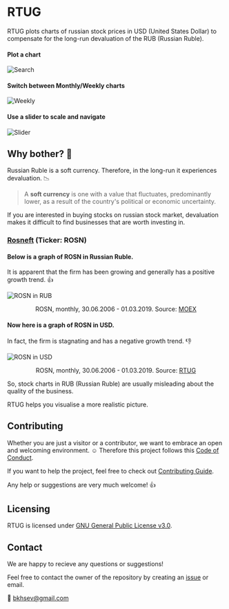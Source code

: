 # RTUG

RTUG plots charts of russian stock prices in USD (United States Dollar) to compensate for the long-run devaluation of the RUB (Russian Ruble).

#### Plot a chart

![Search](https://user-images.githubusercontent.com/40441761/54430675-5d8ef700-4735-11e9-9468-d1b2bc10046c.gif)

#### Switch between Monthly/Weekly charts

![Weekly](https://user-images.githubusercontent.com/40441761/54430929-0fc6be80-4736-11e9-85d0-24ba39c8769c.gif)

#### Use a slider to scale and navigate

![Slider](https://user-images.githubusercontent.com/40441761/54437957-ce8ada80-4746-11e9-8e59-7f37b83381bb.gif)


## Why bother?  :grimacing:
Russian Ruble is a soft currency. Therefore, in the long-run it experiences devaluation. :chart_with_downwards_trend:	

> A **soft currency** is one with a value that fluctuates, predominantly lower, as a result of the country's political or economic uncertainty. 

If you are interested in buying stocks on russian stock market, devaluation makes it difficult to find businesses that are worth investing in.

### [Rosneft](https://en.wikipedia.org/wiki/Rosneft "Wikipedia") (Ticker: ROSN)

#### Below is a graph of ROSN in Russian Ruble. 
It is apparent that the firm has been growing and generally has a positive growth trend. :+1:
 
![ROSN in RUB](https://user-images.githubusercontent.com/40441761/53830852-65f86c80-3f94-11e9-82b7-0f12ccdd5ac7.png)

<p align="center"> ROSN, monthly, 30.06.2006 - 01.03.2019. Source: <a href="https://www.moex.com/ru/issue.aspx?board=TQBR&code=ROSN">MOEX</a></p>

#### Now here is a graph of ROSN in USD.
In fact, the firm is stagnating and has a negative growth trend. :-1: 
 
![ROSN in USD](https://user-images.githubusercontent.com/40441761/53831077-f636b180-3f94-11e9-8784-9193e1738786.png)
<p align="center"> ROSN, monthly, 30.06.2006 - 01.03.2019. Source: <a href="https://github.com/bkhsev/RTUG">RTUG</a></p>
 

So, stock charts in RUB (Russian Ruble) are usually misleading about the quality of the business. 

RTUG helps you visualise a more realistic picture. 
 

## Contributing

Whether you are just a visitor or a contributor, we want to embrace an open and welcoming environment. :relaxed:
Therefore this project follows this [Code of Conduct](CODE_OF_CONDUCT.md).

If you want to help the project, feel free to check out [Contributing Guide](CONTRIBUTING.md). 

Any help or suggestions are very much welcome! :+1:

## Licensing

RTUG is licensed under [GNU General Public License v3.0](LICENSE).

## Contact

We are happy to recieve any questions or suggestions! 

Feel free to contact the owner of the repository by creating an [issue](https://github.com/bkhsev/RTUG/issues) or email.

:email: bkhsev@gmail.com










